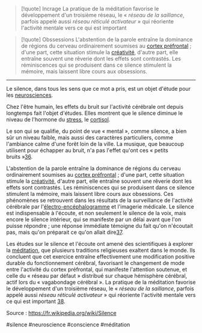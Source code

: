 >[!quote] Incrage 
>La pratique de la méditation favorise le développement d'un troisième réseau, le « _réseau de la saillance_, parfois appelé aussi _réseau réticulé activateur_ » qui réoriente l'activité mentale vers ce qui est important 

>[!quote] Obssessions
>L'abstention de la parole entraîne la dominance de régions du cerveau ordinairement soumises au [cortex préfrontal](https://fr.wikipedia.org/wiki/Cortex_pr%C3%A9frontal "Cortex préfrontal") ; d'une part, cette situation stimule la [créativité](https://fr.wikipedia.org/wiki/Cr%C3%A9ativit%C3%A9 "Créativité"), d'autre part, elle entraîne souvent une rêverie dont les effets sont contrastés. Les réminiscences qui se produisent dans ce silence stimulent la mémoire, mais laissent libre cours aux obsessions.

---

Le silence, dans tous les sens que ce mot a pris, est un objet d'étude pour les [neurosciences](https://fr.wikipedia.org/wiki/Neurosciences "Neurosciences").

Chez l'être humain, les effets du bruit sur l'activité cérébrale ont depuis longtemps fait l'objet d'études. Elles montrent que le silence diminue le niveau de l'hormone du [stress](https://fr.wikipedia.org/wiki/Stress "Stress"), le [cortisol](https://fr.wikipedia.org/wiki/Cortisol).

Le son qui se qualifie, du point de vue « mental », comme silence, a bien sûr un niveau faible, mais aussi des caractères particuliers, comme l'ambiance calme d'une forêt loin de la ville. La musique, que beaucoup utilisent pour échapper au bruit, n'a pas l'effet qu'ont ces « petits bruits »[36](https://fr.wikipedia.org/wiki/Silence#cite_note-Le_Van_Quyen201961-110-36).

L'abstention de la parole entraîne la dominance de régions du cerveau ordinairement soumises au [cortex préfrontal](https://fr.wikipedia.org/wiki/Cortex_pr%C3%A9frontal "Cortex préfrontal") ; d'une part, cette situation stimule la [créativité](https://fr.wikipedia.org/wiki/Cr%C3%A9ativit%C3%A9 "Créativité"), d'autre part, elle entraîne souvent une rêverie dont les effets sont contrastés. Les réminiscences qui se produisent dans ce silence stimulent la mémoire, mais laissent libre cours aux obsessions. Ces phénomènes se retrouvent dans les résultats de la surveillance de l'activité cérébrale par l'[électro-encéphalogramme](https://fr.wikipedia.org/wiki/%C3%89lectro-enc%C3%A9phalogramme "Électro-encéphalogramme") et l'imagerie médicale. Le silence est indispensable à l'écoute, et non seulement le silence de la voix, mais encore le silence intérieur, qui se manifeste par un délai avant que l'on puisse répondre ; une réponse immédiate témoigne du fait qu'on n'écoutait pas, mais qu'on préparait ce qu'on allait dire[37](https://fr.wikipedia.org/wiki/Silence#cite_note-Le_Van_Quyen2019113-167-37).

Les études sur le silence et l'écoute ont amené des scientifiques à explorer la [méditation](https://fr.wikipedia.org/wiki/M%C3%A9ditation "Méditation"), que plusieurs traditions religieuses exaltent dans le monde. Ils concluent que cet exercice entraîne effectivement une modification positive durable du fonctionnement cérébral, favorisant le changement de mode entre l'activité du cortex préfrontal, qui manifeste l'attention soutenue, et celle du « réseau par défaut » distribué sur chaque hémisphère cérébral, actif lors du « vagabondage cérébral ». La pratique de la méditation favorise le développement d'un troisième réseau, le « _réseau de la saillance_, parfois appelé aussi _réseau réticulé activateur_ » qui réoriente l'activité mentale vers ce qui est important [38](https://fr.wikipedia.org/wiki/Silence#cite_note-Le_Van_Quyen2019195-222-38).

Source : https://fr.wikipedia.org/wiki/Silence 

#silence #neuroscience #conscience #méditation